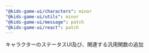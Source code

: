 ```yaml
---
"@kids-game-ui/characters": minor
"@kids-game-ui/utils": minor
"@kids-game-ui/message": patch
"@kids-game-ui/react": patch
---
```


キャラクターのステータスUI及び、関連する汎用関数の追加
